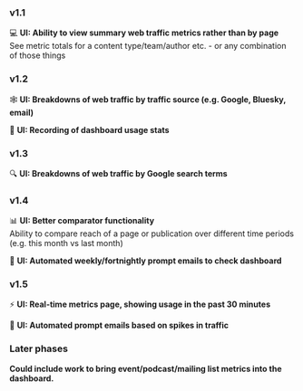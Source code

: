 ### v1.1
💻 **UI: Ability to view summary web traffic metrics rather than by page**\
See metric totals for a content type/team/author etc. - or any combination of those things

### v1.2
🕸️ **UI: Breakdowns of web traffic by traffic source (e.g. Google, Bluesky, email)**

🧮 **UI: Recording of dashboard usage stats**

### v1.3
🔍 **UI: Breakdowns of web traffic by Google search terms**

### v1.4
📊 **UI: Better comparator functionality**\
Ability to compare reach of a page or publication over different time periods (e.g. this month vs last month)

📨 **UI: Automated weekly/fortnightly prompt emails to check dashboard**

### v1.5
⚡ **UI: Real-time metrics page, showing usage in the past 30 minutes**

📨 **UI: Automated prompt emails based on spikes in traffic**

### Later phases
**Could include work to bring event/podcast/mailing list metrics into the dashboard.**
